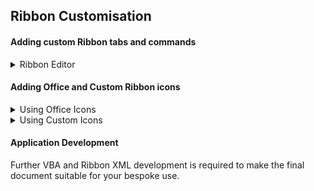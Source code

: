## Ribbon Customisation

#### Adding custom Ribbon tabs and commands

<details><summary>Ribbon Editor</summary>
<p>

The [Office RibbonX Editor](https://github.com/fernandreu/office-ribbonx-editor/releases/tag/v1.9.0) is recommended for Ribbon customisation.  

Download and install RibbonX following the instructions provided with it.  

Download the file `RIBBON_2007.xml` from this folder in preparation for use.  

Follow the [instructions](How-To.md) to install the `RIBBON_2007.xml` sample customisation file.

</p>
</details>
 

#### Adding Office and Custom Ribbon icons

<details><summary>Using Office Icons</summary>
<p>

A list of icons included with Office is available here [Microsoft Office Icon Gallery Download](https://www.microsoft.com/en-nz/download/confirmation.aspx?id=21103)

Further information can be found online by searching for *msoImage*

Ribbon Office icons can be changed by editing the required XML file section in RibbonX, e.g. `imageMso="NewOfficeIconName"` 
 
</p>
</details> 

<details><summary>Using Custom Icons</summary>
<p>

Custom icons can also be added from RibbonX.  

Use the **Insert > Icons** menu option to add a new icon file to the document. 

Ribbon Custom icons can be changed by editing the required XML file section in RibbonX, e.g. `image="MyCustomIconName"` 

The following image file types can be used. Image size should be between 16 x 16 to 128 x 128 

 .bmp  
 .gif   
 .jpg  
 .png  

The filetype suffix should not be included in the XML 
 
Check online for further information on supported icon types and sizes for your Office version.
 
</p>
</details> 


#### Application Development

Further VBA and Ribbon XML development is required to make the final document suitable for your bespoke use.  


